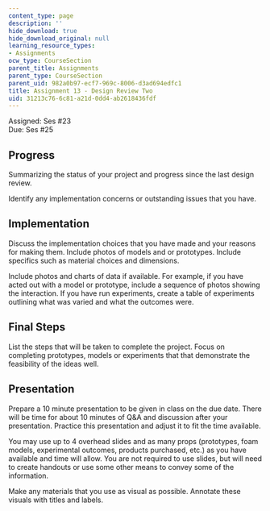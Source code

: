 ```yaml
---
content_type: page
description: ''
hide_download: true
hide_download_original: null
learning_resource_types:
- Assignments
ocw_type: CourseSection
parent_title: Assignments
parent_type: CourseSection
parent_uid: 982a0b97-ecf7-969c-8006-d3ad694edfc1
title: Assignment 13 - Design Review Two
uid: 31213c76-6c81-a21d-0dd4-ab2618436fdf
---
```


Assigned: Ses #23  
Due: Ses #25

Progress
--------

Summarizing the status of your project and progress since the last design review.

Identify any implementation concerns or outstanding issues that you have.

Implementation
--------------

Discuss the implementation choices that you have made and your reasons for making them. Include photos of models and or prototypes. Include specifics such as material choices and dimensions.

Include photos and charts of data if available. For example, if you have acted out with a model or prototype, include a sequence of photos showing the interaction. If you have run experiments, create a table of experiments outlining what was varied and what the outcomes were.

Final Steps
-----------

List the steps that will be taken to complete the project. Focus on completing prototypes, models or experiments that that demonstrate the feasibility of the ideas well.

Presentation
------------

Prepare a 10 minute presentation to be given in class on the due date. There will be time for about 10 minutes of Q&A and discussion after your presentation. Practice this presentation and adjust it to fit the time available.

You may use up to 4 overhead slides and as many props (prototypes, foam models, experimental outcomes, products purchased, etc.) as you have available and time will allow. You are not required to use slides, but will need to create handouts or use some other means to convey some of the information.

Make any materials that you use as visual as possible. Annotate these visuals with titles and labels.